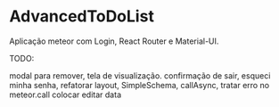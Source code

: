 # AdvancedToDoList
Aplicação meteor com Login, React Router e Material-UI. 


TODO:

modal para remover,
 tela de visualização.
 confirmação de sair,
 esqueci minha senha,
 refatorar layout,
 SimpleSchema,
 callAsync,
 tratar erro no meteor.call
 colocar editar data